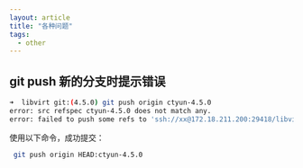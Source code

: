 ```yaml
---
layout: article
title: "各种问题"
tags:
  - other
---
```

## git push 新的分支时提示错误

```bash
➜  libvirt git:(4.5.0) git push origin ctyun-4.5.0
error: src refspec ctyun-4.5.0 does not match any.
error: failed to push some refs to 'ssh://xx@172.18.211.200:29418/libvirt'
```

使用以下命令，成功提交：

```bash
 git push origin HEAD:ctyun-4.5.0
```

